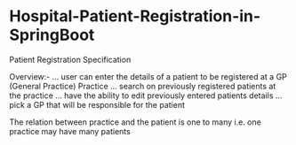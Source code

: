 # Hospital-Patient-Registration-in-SpringBoot

Patient Registration Specification

Overview:-
… user can enter the details of a patient to be registered at a GP (General Practice) Practice
… search on previously registered patients at the practice
… have the ability to edit previously entered patients details
… pick a GP that will be responsible for the patient


The relation between practice and the patient is one to many i.e. one practice may have many patients
